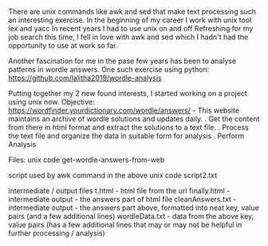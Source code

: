There are unix commands like awk and sed that make text processing such an interesting exercise.
In the beginning of my career I work with unix tool lex and yacc
In recent years I had to use unix on and off
Refreshing for my job search this time, I fell in love with awk and sed which I hadn't had the opportunity to use at work so far.

Another fascination for me in the pase few years has been to analyse patterns in wordle answers.
One such exercise using python:
https://github.com/lalitha2019/wordle-analysis

Putting together my 2 new found interests, I started working on a project using unix now.
Objective:
https://wordfinder.yourdictionary.com/wordle/answers/ - This website maintains an archive of wordle solutions and updates daily.
. Get the content from there in html format and extract the solutions to a text file.
. Process the text file and organize the data in suitable form for analysis
. Perform Analysis


Files:
unix code
get-wordle-answers-from-web 

script used by awk command in the above unix code
script2.txt

intermediate / output files
t.html - html file from the url
finally.html - intermediate output - the answers part of html file
cleanAnswers.txt - intermediate output - the answers part above, formatted into neat key, value pairs (and a few additional lines)
wordleData.txt - data from the above key, value pairs (has a few additional lines that may or may not be helpful in further processing / analysis)
